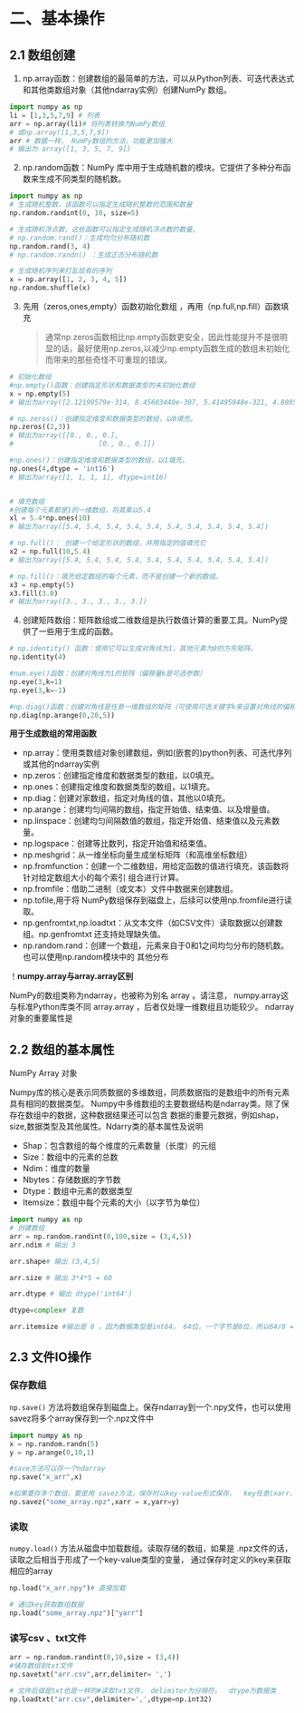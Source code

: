 # 二、基本操作

## 2.1 数组创建

1. np.array函数：创建数组的最简单的⽅法，可以从Python列表、可迭代表达式和其他类数组对象（其他ndarray实例）创建NumPy 数组。

```python
import numpy as np
li = [1,3,5,7,9] # 列表
arr = np.array(li)# 将列表转换为NumPy数组
# 或np.array([1,3,5,7,9])
arr # 数据⼀样， NumPy数组的⽅法，功能更加强⼤
# 输出为 array([1, 3, 5, 7, 9])
```

2. np.random函数：NumPy 库中用于生成随机数的模块。它提供了多种分布函数来生成不同类型的随机数。

```python
import numpy as np
# 生成随机整数，该函数可以指定生成随机整数的范围和数量
np.random.randint(0, 10, size=5)

# 生成随机浮点数，这些函数可以指定生成随机浮点数的数量。
# np.random.rand()：生成均匀分布随机数
np.random.rand(3, 4)
# np.random.randn() ：生成正态分布随机数

# 生成随机序列来打乱现有的序列
x = np.array([1, 2, 3, 4, 5])
np.random.shuffle(x)
```

3. 先用（zeros,ones,empty）函数初始化数组 ，再用（np.full,np.fill）函数填充

   > 通常np.zeros函数相比np.empty函数更安全，因此性能提升不是很明显的话，最好使用np.zeros,以减少np.empty函数生成的数组未初始化而带来的那些奇怪不可重现的错误。

```python
# 初始化数组
#np.empty()函数：创建指定形状和数据类型的未初始化数组
x = np.empty(5)
# 输出为array([2.12199579e-314, 8.45603440e-307, 5.41495948e-321, 4.88059032e-312, 6.23059726e-307])

# np.zeros()：创建指定维度和数据类型的数组，以0填充。
np.zeros((2,3)) 
# 输出为array([[0., 0., 0.],
#					  [0., 0., 0.]])

#np.ones()：创建指定维度和数据类型的数组，以1填充。
np.ones(4,dtype = 'int16') 
# 输出为array([1, 1, 1, 1], dtype=int16)


# 填充数组
#创建每个元素都是1的一维数组，将其乘以5.4
xl = 5.4*np.ones(10)
# 输出为array([5.4, 5.4, 5.4, 5.4, 5.4, 5.4, 5.4, 5.4, 5.4, 5.4])

# np.full()： 创建一个给定形状的数组，并用指定的值填充它
x2 = np.full(10,5.4)
# 输出为array([5.4, 5.4, 5.4, 5.4, 5.4, 5.4, 5.4, 5.4, 5.4, 5.4])

# np.fill()：填充给定数组的每个元素，而不是创建一个新的数组。
x3 = np.empty(5)
x3.fill(3.0)
# 输出为array([3., 3., 3., 3., 3.])
```

4. 创建矩阵数组：矩阵数组或二维数组是执行数值计算的重要工具。NumPy提供了一些用于生成的函数。

```python
# np.identity() 函数：使用它可以生成对角线为1，其他元素为0的方形矩阵。
np.identity(4)

#num.eye()函数：创建对角线为1的矩阵（偏移量k是可选参数）
np.eye(3,k=1)
np.eye(3,k=-1)

#np.diag()函数：创建对角线是任意一维数组的矩阵（可使用可选关键字k来设置对角线的偏移量）
np.diag(np.arange(0,20,5))
```



**用于生成数组的常用函数**

- np.array：使用类数组对象创建数组，例如(嵌套的)python列表、可迭代序列或其他的ndarray实例 
- np.zeros：创建指定维度和数据类型的数组，以0填充。 
- np.ones：创建指定维度和数据类型的数组，以1填充。 
- np.diag：创建对家数组，指定对角线的值，其他以0填充。 
- np.arange：创建均匀间隔的数组，指定开始值、结束值、以及增量值。 
- np.linspace：创建均匀间隔数值的数组，指定开始值、结束值以及元素数量。 
- np.logspace：创建等比数列，指定开始值和结束值。 
- np.meshgrid：从一维坐标向量生成坐标矩阵（和高维坐标数组） 
- np.fromfunction：创建一个二维数组，用给定函数的值进行填充，该函数将针对给定数组大小的每个索引 组合进行计算。 
- np.fromfile：借助二进制（或文本）文件中数据来创建数组。
- np.tofile,用于将 NumPy数组保存到磁盘上，后续可以使用np.fromfile进行读取。 
- np.genfromtxt,np.loadtxt：从文本文件（如CSV文件）读取数据以创建数组。np.genfromtxt 还支持处理缺失值。 
- np.random.rand：创建一个数组，元素来自于0和1之间均匀分布的随机数。也可以使用np.random模块中的 其他分布

！**numpy.array与array.array区别** 

NumPy的数组类称为ndarray，也被称为别名 array 。请注意， numpy.array这与标准Python库类不同 array.array ，后者仅处理⼀维数组且功能较少。 ndarray对象的重要属性是

## 2.2 数组的基本属性

NumPy Array 对象 

Numpy库的核心是表示同质数据的多维数组，同质数据指的是数组中的所有元素具有相同的数据类型。 Numpy中多维数组的主要数据结构是ndarray类。除了保存在数组中的数据，这种数据结果还可以包含 数据的重要元数据，例如shap，size,数据类型及其他属性。Ndarry类的基本属性及说明

- Shap：包含数组的每个维度的元素数量（长度）的元组 
- Size：数组中的元素的总数 
- Ndim：维度的数量 
- Nbytes：存储数据的字节数 
- Dtype：数组中元素的数据类型
- Itemsize：数组中每个元素的大小（以字节为单位）

```python
import numpy as np
# 创建数组
arr = np.random.randint(0,100,size = (3,4,5))
arr.ndim # 输出 3

arr.shape# 输出 (3,4,5)

arr.size # 输出 3*4*5 = 60

arr.dtype # 输出 dtype('int64')

dtype=complex# 复数

arr.itemsize #输出是 8 ，因为数据类型是int64， 64位，⼀个字节是8位，所以64/8 = 8
```

## 2.3 文件IO操作

### 保存数组

`np.save()` 方法将数组保存到磁盘上。保存ndarray到⼀个.npy⽂件，也可以使⽤savez将多个array保存到⼀个.npz⽂件中

```python
import numpy as np
x = np.random.randn(5)
y = np.arange(0,10,1)

#save⽅法可以存⼀个ndarray
np.save("x_arr",x)

#如果要存多个数组，要是⽤ savez⽅法，保存时以key-value形式保存，  key任意(xarr、yarr)
np.savez("some_array.npz",xarr = x,yarr=y)
```

### 读取

`numpy.load()` 方法从磁盘中加载数组。读取存储的数组，如果是 .npz⽂件的话，读取之后相当于形成了⼀个key-value类型的变量， 通过保存时定义的key来获取相应的array

```python
np.load("x_arr.npy")# 直接加载

# 通过key获取数组数据
np.load("some_array.npz")["yarr"]
```

### 读写csv 、txt⽂件

 ```python
arr = np.random.randint(0,10,size = (3,4))
#储存数组到txt⽂件
np.savetxt("arr.csv",arr,delimiter= ',') 

# ⽂件后缀是txt也是⼀样的#读取txt⽂件， delimiter为分隔符，  dtype为数据类
np.loadtxt("arr.csv",delimiter=',',dtype=np.int32)
 ```
